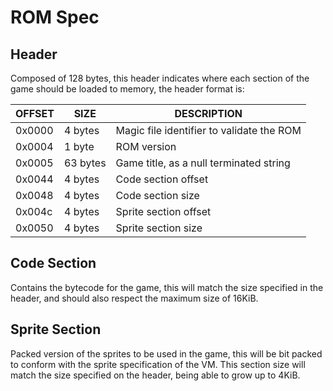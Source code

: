 # ROM Spec

## Header
Composed of 128 bytes, this header indicates where each section of the game 
should be loaded to memory, the header format is:

| OFFSET | SIZE     | DESCRIPTION                                              |
|--------|----------|----------------------------------------------------------|
| 0x0000 |  4 bytes | Magic file identifier to validate the ROM                |
| 0x0004 |  1 byte  | ROM version                                              |
| 0x0005 | 63 bytes | Game title, as a null terminated string                  |
| 0x0044 |  4 bytes | Code section offset                                      |
| 0x0048 |  4 bytes | Code section size                                        |
| 0x004c |  4 bytes | Sprite section offset                                    |
| 0x0050 |  4 bytes | Sprite section size                                      |

## Code Section
Contains the bytecode for the game, this will match the size specified in the
header, and should also respect the maximum size of 16KiB.

## Sprite Section
Packed version of the sprites to be used in the game, this will be bit packed
to conform with the sprite specification of the VM. This section size will match
the size specified on the header, being able to grow up to 4KiB.
